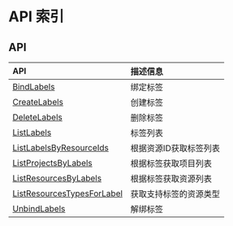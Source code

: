 # API 索引

## API

| API | 描述信息 |
|:---|:---|
|[BindLabels](api/label-api/bind_labels)|绑定标签|
|[CreateLabels](api/label-api/create_labels)|创建标签|
|[DeleteLabels](api/label-api/delete_labels)|删除标签|
|[ListLabels](api/label-api/list_labels)|标签列表|
|[ListLabelsByResourceIds](api/label-api/list_labels_by_resource_ids)|根据资源ID获取标签列表|
|[ListProjectsByLabels](api/label-api/list_projects_by_labels)|根据标签获取项目列表|
|[ListResourcesByLabels](api/label-api/list_resources_by_labels)|根据标签获取资源列表|
|[ListResourcesTypesForLabel](api/label-api/list_resources_types_for_label)|获取支持标签的资源类型|
|[UnbindLabels](api/label-api/unbind_labels)|解绑标签|
